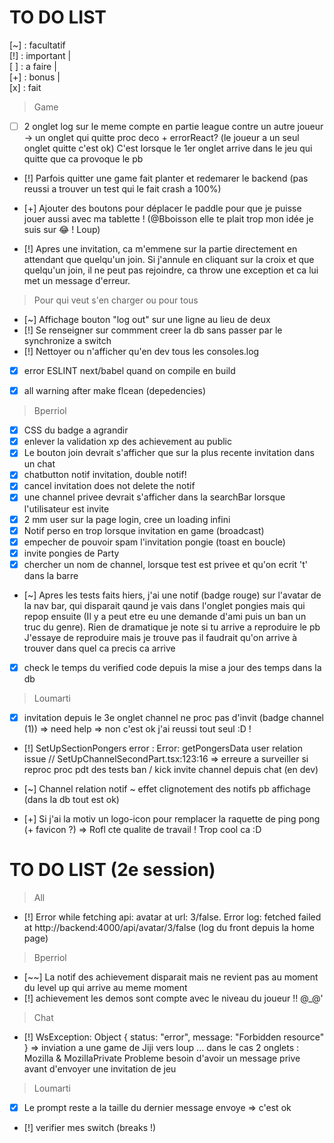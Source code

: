 # TO DO LIST

[~] : facultatif
<br/>
[!] : important |
<br/>
[ ] : a faire |
<br/>
[+] : bonus |
<br/>
[x] : fait
<br/>


> Game
 - [ ] 2 onglet log sur le meme compte en partie league contre un autre joueur -> un onglet qui quitte proc deco + errorReact? (le joueur a un seul onglet quitte c'est ok)
   C'est lorsque le 1er onglet arrive dans le jeu qui quitte que ca provoque le pb
 - [!] Parfois quitter une game fait planter et redemarer le backend (pas reussi a trouver un test qui le fait crash a 100%)
 - [+] Ajouter des boutons pour déplacer le paddle pour que je puisse jouer aussi avec ma tablette ! (@Bboisson elle te plait trop mon idée je suis sur 😂 ! Loup)

- [!] Apres une invitation, ca m'emmene sur la partie directement en attendant que quelqu'un join. Si j'annule en cliquant sur la croix et que quelqu'un join, il ne peut pas rejoindre, ca throw une exception et ca lui met un message d'erreur.


> Pour qui veut s'en charger ou pour tous
 - [~] Affichage bouton "log out" sur une ligne au lieu de deux
 - [!] Se renseigner sur commment creer la db sans passer par le synchronize a switch
 - [!] Nettoyer ou n'afficher qu'en dev tous les consoles.log
 - [x] error ESLINT next/babel quand on compile en build
 - [x] all warning after make flcean (depedencies)



> Bperriol
 - [x] CSS du badge a agrandir
 - [x] enlever la validation xp des achievement au public
 - [x] Le bouton join devrait s'afficher que sur la plus recente invitation dans un chat
 - [x] chatbutton notif invitation, double notif!
 - [x] cancel invitation does not delete the notif
 - [x] une channel privee devrait s'afficher dans la searchBar lorsque l'utilisateur est invite
 - [x] 2 mm user sur la page login, cree un loading infini
 - [x] Notif perso en trop lorsque invitation en game (broadcast)
 - [x] empecher de pouvoir spam l'invitation pongie (toast en boucle)
 - [x] invite pongies de Party
 - [x] chercher un nom de channel, lorsque test est privee et qu'on ecrit 't' dans la barre
 - [~] Apres les tests faits hiers, j'ai une notif (badge rouge) sur l'avatar de la nav bar, qui disparait qaund je vais dans l'onglet pongies mais qui repop ensuite 
       (Il y a peut etre eu une demande d'ami puis un ban un truc du genre). Rien de dramatique je note si tu arrive a reproduire le pb
      J'essaye de reproduire mais je trouve pas il faudrait qu'on arrive à trouver dans quel ca precis ca arrive
 - [x] check le temps du verified code depuis la mise a jour des temps dans la db


 > Loumarti
 - [X] invitation depuis le 3e onglet channel ne proc pas d'invit (badge channel (1)) => need help => non c'est ok j'ai reussi tout seul :D !

 - [!] SetUpSectionPongers error :  Error: getPongersData user relation issue // SetUpChannelSecondPart.tsx:123:16 => erreure a surveiller si reproc
       proc pdt des tests ban / kick invite channel depuis chat (en dev)

 - [~] Channel relation notif ~ effet clignotement des notifs pb affichage (dans la db tout est ok)

 - [+] Si j'ai la motiv un logo-icon pour remplacer la raquette de ping pong (+ favicon ?) => Rofl cte qualite de travail ! Trop cool ca :D




# TO DO LIST (2e session)

> All
- [!] Error while fetching api: avatar at url: 3/false. Error log: fetched failed at http://backend:4000/api/avatar/3/false (log du front depuis la home page)

> Bperriol
- [~~] La notif des achievement disparait mais ne revient pas au moment du level up qui arrive au meme moment
- [!] achievement les demos sont compte avec le niveau du joueur !! @_@' 

> Chat
- [!] WsException: Object { status: "error", message: "Forbidden resource" } => inviation a une game de Jiji vers loup ... dans le cas 2 onglets : Mozilla & MozillaPrivate
  Probleme besoin d'avoir un message prive avant d'envoyer une invitation de jeu

> Loumarti
- [X] Le prompt reste a la taille du dernier message envoye => c'est ok
- [!] verifier mes switch (breaks !)
